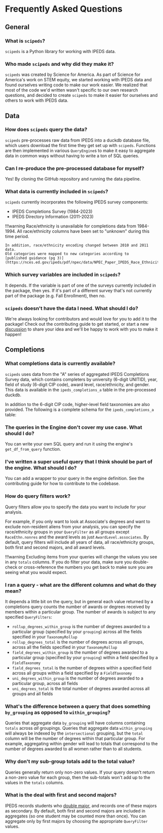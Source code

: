 # Frequently Asked Questions

## General

### What is `scipeds`?

`scipeds` is a Python library for working with IPEDS data.

### Who made `scipeds` and why did they make it?

`scipeds` was created by Science for America. As part of Science for America's work on STEM equity, we started working with IPEDS data and found ourselves writing code to make our work easier. We realized that most of the code we'd written wasn't specific to our own research questions, and decided to create `scipeds` to make it easier for ourselves and others to work with IPEDS data.

## Data

### How does `scipeds` query the data?

`scipeds` pre-processes raw data from IPEDS into a duckdb database file, which users download the first time they get set up with `scipeds`. Functions are then implemented in various `QueryEngine`s to make it easy to aggregate data in common ways without having to write a ton of SQL queries.

### Can I re-produce the pre-processed database for myself?

Yes! By cloning the GitHub repository and running the data pipeline.

### What data is currently included in `scipeds`?

`scipeds` currently incorporates the following IPEDS survey components:

- IPEDS Completions Survey (1984-2023)
- IPEDS Directory Information (2011-2023)

!!!warning
    Race/ethnicity is unavailable for completions data from 1984-1994. All race/ethnicity columns have been set to "unknown" during this time period.

    In addition, race/ethnicity encoding changed between 2010 and 2011 data.
    Old categories were mapped to new categories according to
    [published guidance (pg 3)](https://nces.ed.gov/ipeds/pdf/npec/data/NPEC_Paper_IPEDS_Race_Ethnicity_Deliverable_2012.pdf).


### Which survey variables are included in `scipeds`?

It depends. If the variable is part of one of the surveys currently included in the package, then yes. If it's part of a different survey that's not currently part of the package (e.g. Fall Enrollment), then no.

### `scipeds` doesn't have the data I need. What should I do?

We're always looking for contributors and would love for you to add it to the package! Check out the contributing guide to get started, or start a new [discussion](https://github.com/scienceforamerica/scipeds/discussions/new/choose) to share your idea and we'll be happy to work with you to make it happen!

## Completions

### What completions data is currently available?

`scipeds` uses data from the "A" series of aggregated IPEDS Completions Survey data, which contains completers by university (6-digit UNITID), year, field of study (6-digit CIP code), award level, race/ethnicity, and gender. This data is available in the `ipeds_completions_a` table in the pre-processed duckdb.

In addition to the 6-digit CIP code, higher-level field taxonomies are also provided. The following is a complete schema for the `ipeds_completions_a` table:

<!-- COMPLETIONS TABLE SCHEMA -->

### The queries in the Engine don't cover my use case. What should I do?

You can write your own SQL query and run it using the engine's `get_df_from_query` function.

### I've written a super useful query that I think should be part of the engine. What should I do?

You can add a wrapper to your query in the engine definition. See the contributing guide for how to contribute to the codebase.

### How do query filters work?

Query filters allow you to specify the data you want to include for your analysis.

For example, if you only want to look at Associate's degrees and want to exclude non-resident aliens from your analysis, you can specify the race/ethnicity groups in your `QueryFilter` as all groups except `RaceEthn.nonres` and the award levels as just `AwardLevel.associates`. By default, query filters will include all years of data, all race/ethnicity groups, both first and second majors, and all award levels.

!!!warning
    Excluding items from your queries will change the values you see in any `totals` columns. If you do filter your data, make sure you double-check or cross-reference the numbers you get back to make sure you are seeing what you would expect.

### I ran a query - what are the different columns and what do they mean?

It depends a little bit on the query, but in general each value returned by a completions query counts the number of awards or degrees received by members within a particular group. The number of awards is subject to any specified `QueryFilters`:

- `rollup_degrees_within_group` is the number of degrees awarded to a particular group (specified by your `grouping`) across all the fields specified in your `TaxonomyRollup`
- `rollup_degrees_total` is the number of degrees across all groups, across all the fields specified in your `TaxonomyRollup`
- `field_degrees_within_group` is the number of degrees awarded to a particular group (specified by your `grouping`) within a field specified by a `FieldTaxonomy`
- `field_degrees_total` is the number of degrees within a specified field across all groups within a field specified by a `FieldTaxonomy`
- `uni_degrees_within_group` is the number of degrees awarded to a particular group, across all fields
- `uni_degrees_total` is the total number of degrees awarded across all groups and all fields

### What's the difference between a query that does something `by_grouping` as opposed to `within_grouping`?

Queries that aggregate data `by_grouping` will have columns containing `totals` across _all_ groupings. Queries that aggregate data `within_grouping` will always be indexed by the `intersectional` grouping, but the `total` column will be the number of degrees within that particular group. For example, aggregating within gender will lead to totals that correspond to the number of degrees awarded to all women rather than to all students.

### Why don't my sub-group totals add to the total value?

Queries generally return only non-zero values. If your query doesn't return a non-zero value for each group, then the sub-totals won't add up to the values in the `totals` columns.

### What is the deal with first and second majors?

IPEDS records students who [double major](https://surveys.nces.ed.gov/ipeds/public/survey-materials/instructions?instructionid=30080), and records one of these majors as secondary. By default, both first and second majors are included in aggregates (so one student may be counted more than once). You can aggregate only by first majors by choosing the appropriate `QueryFilter` values.

